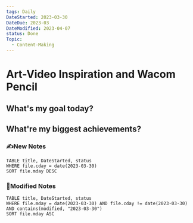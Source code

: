 ```yaml
---
tags: Daily
DateStarted: 2023-03-30
DateDue: 2023-03
DateModified: 2023-04-07
status: Done
Topic:
  - Content-Making
---
```


# Art-Video Inspiration and Wacom Pencil

## What's my goal today?

## What're my biggest achievements?

### ✍️New Notes

```dataview
TABLE title, DateStarted, status
WHERE file.cday = date(2023-03-30)
SORT file.mday DESC
```

### 📝Modified Notes

```dataview
TABLE title, DateStarted, status
WHERE file.mday = date(2023-03-30) AND file.cday != date(2023-03-30) AND contains(modified, "2023-03-30")
SORT file.mday ASC
```
